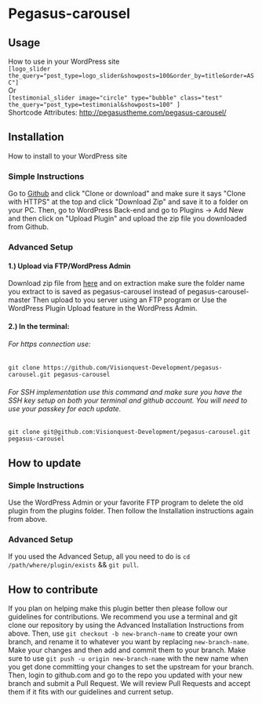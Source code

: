 # Pegasus-carousel
 
## Usage
How to use in your WordPress site<br>
`[logo_slider the_query="post_type=logo_slider&showposts=100&order_by=title&order=ASC"]`<br>
Or<br>
`[testimonial_slider image="circle" type="bubble" class="test" the_query="post_type=testimonial&showposts=100" ]`<br>
Shortcode Attributes: http://pegasustheme.com/pegasus-carousel/


## Installation
How to install to your WordPress site

### Simple Instructions 
Go to [Github](https://github.com/Visionquest-Development/pegasus-carousel "Github") and click "Clone or download" and make sure it says "Clone with HTTPS" at the top and click "Download Zip" and save it to a folder on your PC. Then, go to WordPress Back-end and go to Plugins -> Add New and then click on "Upload Plugin" and upload the zip file you downloaded from Github.

### Advanced Setup 
#### 1.) Upload via FTP/WordPress Admin<br>
Download zip file from [here](https://github.com/Visionquest-Development/pegasus-carousel/archive/master.zip "Github") and on extraction make sure the folder name you extract to is saved as pegasus-carousel instead of pegasus-carousel-master
Then upload to you server using an FTP program or Use the WordPress Plugin Upload feature in the WordPress Admin.<br>
#### 2.) In the terminal:
###### For https connection use:
`git clone https://github.com/Visionquest-Development/pegasus-carousel.git pegasus-carousel`

###### For SSH implementation use this command and make sure you have the SSH key setup on both your terminal and github account. You will need to use your passkey for each update.
`git clone git@github.com:Visionquest-Development/pegasus-carousel.git pegasus-carousel`



## How to update
### Simple Instructions
Use the WordPress Admin or your favorite FTP program to delete the old plugin from the plugins folder. Then follow the Installation instructions again from above.

### Advanced Setup 
If you used the Advanced Setup, all you need to do is `cd /path/where/plugin/exists` && `git pull`.


## How to contribute
If you plan on helping make this plugin better then please follow our guidelines for contributions. We recommend you use a terminal and git clone our repository by using the Advanced Installation Instructions from above. Then, use `git checkout -b new-branch-name` to create your own branch, and rename it to whatever you want by replacing `new-branch-name`. Make your changes and then add and commit them to your branch. Make sure to use `git push -u origin new-branch-name` with the new name when you get done committing your changes to set the upstream for your branch. Then, login to github.com and go to the repo you updated with your new branch and submit a Pull Request. We will review Pull Requests and accept them if it fits with our guidelines and current setup.




